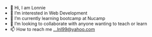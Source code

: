 - 👋 Hi, I am Lonnie
- 👀 I’m interested in Web Development
- 🌱 I’m currently learning bootcamp at Nucamp
- 💞️ I’m looking to collaborate with anyone wanting to teach or learn
- 📫 How to reach me ...lnl99@yahoo.com

<!---
lonnielittle/lonnielittle is a ✨ special ✨ repository because its `README.md` (this file) appears on your GitHub profile.
You can click the Preview link to take a look at your changes.
--->
